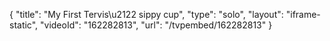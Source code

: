 {
    "title": "My First Tervis\u2122 sippy cup",
    "type": "solo",
    "layout": "iframe-static",
    "videoId": "162282813",
    "url": "\/tvpembed\/162282813"
}